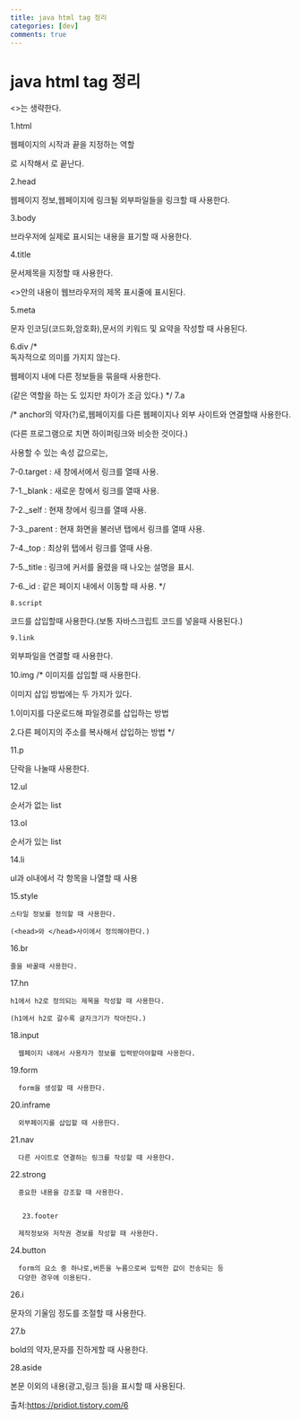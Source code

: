 ```yaml
---
title: java html tag 정리
categories: [dev]
comments: true
---
```

java html tag 정리
=============

<>는 생략한다.

1.html

웹페이지의 시작과 끝을 지정하는 역할
  
<html>로 시작해서 </html>로 끝난다.
  
2.head
  
웹페이지 정보,웹페이지에 링크될 외부파일들을 링크할 때 사용한다.
  
  3.body
  
  브라우저에 실제로 표시되는 내용을 표기할 때 사용한다.
  
 4.title
  
문서제목을 지정할 때 사용한다.

<>안의 내용이 웹브라우저의 제목 표시줄에 표시된다.
  
   5.meta

문자 인코딩(코드화,암호화),문서의 키워드 및 요약을 작성할 때 사용된다.
  
   6.div
 /*   
독자적으로 의미를 가지지 않는다.
  
웹페이지 내에 다른 정보들을 묶을때 사용한다.
  
(같은 역할을 하는 <span>도 있지만 차이가 조금 있다.)
*/
   7.a 

  /*
anchor의 약자(?)로,웹페이지를 다른 웹페이지나 외부 사이트와 연결할때 사용한다.
  
(다른 프로그램으로 치면 하이퍼링크와 비슷한 것이다.)
  
사용할 수 있는 속성 값으로는,
 
 7-0.target : 새 창에서에서 링크를 열때 사용. 
  
 7-1._blank : 새로운 창에서 링크를 열때 사용.
  
 7-2._self : 현재 창에서 링크를 열때 사용.

 7-3._parent : 현재 화면을 불러낸 탭에서 링크를 열때 사용.
  
 7-4._top : 최상위 탭에서 링크를 열때 사용.
  
 7-5._title : 링크에 커서를 올렸을 때 나오는 설명을 표시.
  
 7-6._id : 같은 페이지 내에서 이동할 때 사용.
  */ 
  
    8.script
  
  코드를 삽입할때 사용한다.(보통 자바스크립트 코드를 넣을때 사용된다.)
  
    9.link
  
  외부파일을 연결할 때 사용한다.
  
   10.img
  /*
  이미지를 삽입할 때 사용한다.
  
  이미지 삽입 방법에는 두 가지가 있다.
  
  1.이미지를 다운로드해 파일경로를 삽입하는 방법
  
  2.다른 페이지의 주소를 복사해서 삽입하는 방법
  */
  
  11.p
  
  단락을 나눌때 사용한다.
  
  12.ul 
  
  순서가 없는 list
  
   13.ol
  
  순서가 있는 list
  
 14.li
  
  ul과 ol내에서 각 항목을 나열할 때 사용
    
    
  15.style
    
    스타일 정보를 정의할 때 사용한다.
    
    (<head>와 </head>사이에서 정의해야한다.)
    
   
    
   16.br
    
    줄을 바꿀때 사용한다.
    
    
    
   17.hn
    
    h1에서 h2로 정의되는 제목을 작성할 때 사용한다.
      
    (h1에서 h2로 갈수록 글자크기가 작아진다.)
      
    
      
      
   18.input
      
      웹페이지 내에서 사용자가 정보를 입력받아야할때 사용한다.
    
      
   19.form
     
      form을 생성할 때 사용한다.
      
      
   20.inframe
      
      외부페이지를 삽입할 때 사용한다.
      
      
   21.nav
      
      다른 사이트로 연결하는 링크를 작성할 때 사용한다.
      
      
   22.strong
      
      중요한 내용을 강조할 때 사용한다.
      
      
       23.footer
      
      제작정보와 저작권 경보를 작성할 때 사용한다.
      
      
   24.button
      
      form의 요소 중 하나로,버튼을 누름으로써 입력한 값이 전송되는 등
      다양한 경우에 이용된다.
  
      
      
  26.i
     
   문자의 기울임 정도를 조절할 때 사용한다.
      
  
  
   27.b
      
   bold의 약자,문자를 진하게할 때 사용한다. 
      
 
  
  
   28.aside
      
  본문 이외의 내용(광고,링크 등)을 표시할 때 사용된다.    
      
    
  
출처:https://pridiot.tistory.com/6
